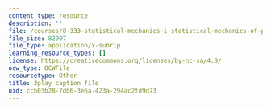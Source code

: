 ```yaml
---
content_type: resource
description: ''
file: /courses/8-333-statistical-mechanics-i-statistical-mechanics-of-particles-fall-2013/ccb03b287db63e6a423a294ac2fd9d73_w_I0AkvbWFc.srt
file_size: 82907
file_type: application/x-subrip
learning_resource_types: []
license: https://creativecommons.org/licenses/by-nc-sa/4.0/
ocw_type: OCWFile
resourcetype: Other
title: 3play caption file
uid: ccb03b28-7db6-3e6a-423a-294ac2fd9d73
---
```

